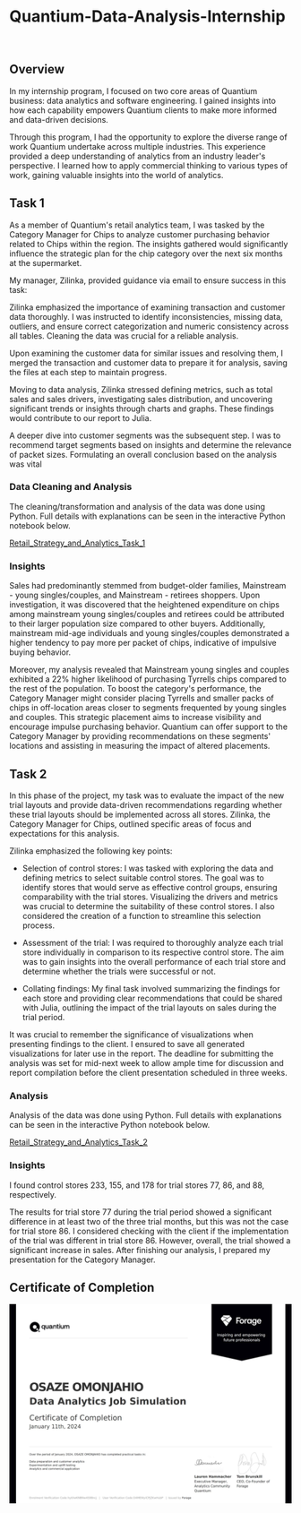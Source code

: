# Quantium-Data-Analysis-Internship

![]()

## Overview

In my internship program, I focused on two core areas of Quantium business: data analytics and software engineering. I gained insights into how each capability empowers Quantium clients to make more informed and data-driven decisions.

Through this program, I had the opportunity to explore the diverse range of work Quantium undertake across multiple industries. This experience provided a deep understanding of analytics from an industry leader's perspective. I learned how to apply commercial thinking to various types of work, gaining valuable insights into the world of analytics.

## Task 1

As a member of Quantium's retail analytics team, I was tasked by the Category Manager for Chips to analyze customer purchasing behavior related to Chips within the region. The insights gathered would significantly influence the strategic plan for the chip category over the next six months at the supermarket.

My manager, Zilinka, provided guidance via email to ensure success in this task:

Zilinka emphasized the importance of examining transaction and customer data thoroughly. I was instructed to identify inconsistencies, missing data, outliers, and ensure correct categorization and numeric consistency across all tables. Cleaning the data was crucial for a reliable analysis.

Upon examining the customer data for similar issues and resolving them, I merged the transaction and customer data to prepare it for analysis, saving the files at each step to maintain progress.

Moving to data analysis, Zilinka stressed defining metrics, such as total sales and sales drivers, investigating sales distribution, and uncovering significant trends or insights through charts and graphs. These findings would contribute to our report to Julia.

A deeper dive into customer segments was the subsequent step. I was to recommend target segments based on insights and determine the relevance of packet sizes. Formulating an overall conclusion based on the analysis was vital

### Data Cleaning and Analysis

The cleaning/transformation and analysis of the data was done using Python. Full details with explanations can be seen in the interactive Python notebook below.

[Retail_Strategy_and_Analytics_Task_1](https://github.com/Henryzeze/Quantium-Data-Analysis-Internship/blob/main/Retail_Strategy_and_Analytics_Task_1%20(3).ipynb)

### Insights

Sales had predominantly stemmed from budget-older families, Mainstream - young singles/couples, and Mainstream - retirees shoppers. Upon investigation, it was discovered that the heightened expenditure on chips among mainstream young singles/couples and retirees could be attributed to their larger population size compared to other buyers. Additionally, mainstream mid-age individuals and young singles/couples demonstrated a higher tendency to pay more per packet of chips, indicative of impulsive buying behavior.

Moreover, my analysis revealed that Mainstream young singles and couples exhibited a 22% higher likelihood of purchasing Tyrrells chips compared to the rest of the population. To boost the category's performance, the Category Manager might consider placing Tyrrells and smaller packs of chips in off-location areas closer to segments frequented by young singles and couples. This strategic placement aims to increase visibility and encourage impulse purchasing behavior. Quantium can offer support to the Category Manager by providing recommendations on these segments' locations and assisting in measuring the impact of altered placements.

## Task 2

In this phase of the project, my task was to evaluate the impact of the new trial layouts and provide data-driven recommendations regarding whether these trial layouts should be implemented across all stores. Zilinka, the Category Manager for Chips, outlined specific areas of focus and expectations for this analysis.

Zilinka emphasized the following key points:

- Selection of control stores: I was tasked with exploring the data and defining metrics to select suitable control stores. The goal was to identify stores that would serve as effective control groups, ensuring comparability with the trial stores. Visualizing the drivers and metrics was crucial to determine the suitability of these control stores. I also considered the creation of a function to streamline this selection process.

- Assessment of the trial: I was required to thoroughly analyze each trial store individually in comparison to its respective control store. The aim was to gain insights into the overall performance of each trial store and determine whether the trials were successful or not.

- Collating findings: My final task involved summarizing the findings for each store and providing clear recommendations that could be shared with Julia, outlining the impact of the trial layouts on sales during the trial period.

It was crucial to remember the significance of visualizations when presenting findings to the client. I ensured to save all generated visualizations for later use in the report. The deadline for submitting the analysis was set for mid-next week to allow ample time for discussion and report compilation before the client presentation scheduled in three weeks.

### Analysis

Analysis of the data was done using Python. Full details with explanations can be seen in the interactive Python notebook below.

[Retail_Strategy_and_Analytics_Task_2](https://github.com/Henryzeze/Quantium-Data-Analysis-Internship/blob/main/Retail_Strategy_and_Analytics_Task_2%20(2).ipynb)

### Insights

I found control stores 233, 155, and 178 for trial stores 77, 86, and 88, respectively.

The results for trial store 77 during the trial period showed a significant difference in at least two of the three trial months, but this was not the case for trial store 86. I considered checking with the client if the implementation of the trial was different in trial store 86. However, overall, the trial showed a significant increase in sales. After finishing our analysis, I prepared my presentation for the Category Manager.


## Certificate of Completion

![](Quantium_completion_certificate.JPG)
